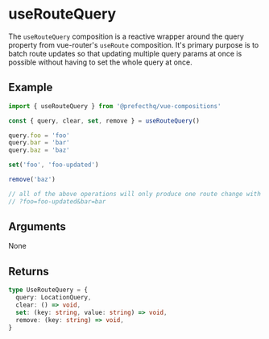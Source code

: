 # useRouteQuery
The `useRouteQuery` composition is a reactive wrapper around the query property from vue-router's `useRoute` composition. It's primary purpose is to batch route updates so that updating multiple query params at once is possible without having to set the whole query at once. 

## Example
```typescript
import { useRouteQuery } from '@prefecthq/vue-compositions'

const { query, clear, set, remove } = useRouteQuery()

query.foo = 'foo'
query.bar = 'bar'
query.baz = 'baz'

set('foo', 'foo-updated')

remove('baz')

// all of the above operations will only produce one route change with the route
// ?foo=foo-updated&bar=bar
```

## Arguments
None

## Returns
```typescript
type UseRouteQuery = {
  query: LocationQuery,
  clear: () => void,
  set: (key: string, value: string) => void,
  remove: (key: string) => void,
}
```
